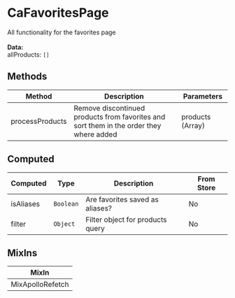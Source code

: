 # CaFavoritesPage

All functionality for the favorites page<br><br> **Data:**<br> allProducts: `[]`<br>

## Methods

<!-- @vuese:CaFavoritesPage:methods:start -->
|Method|Description|Parameters|
|---|---|---|
|processProducts|Remove discontinued products from favorites and sort them in the order they where added|products (Array)|

<!-- @vuese:CaFavoritesPage:methods:end -->


## Computed

<!-- @vuese:CaFavoritesPage:computed:start -->
|Computed|Type|Description|From Store|
|---|---|---|---|
|isAliases|`Boolean`|Are favorites saved as aliases?|No|
|filter|`Object`|Filter object for products query|No|

<!-- @vuese:CaFavoritesPage:computed:end -->


## MixIns

<!-- @vuese:CaFavoritesPage:mixIns:start -->
|MixIn|
|---|
|MixApolloRefetch|

<!-- @vuese:CaFavoritesPage:mixIns:end -->


